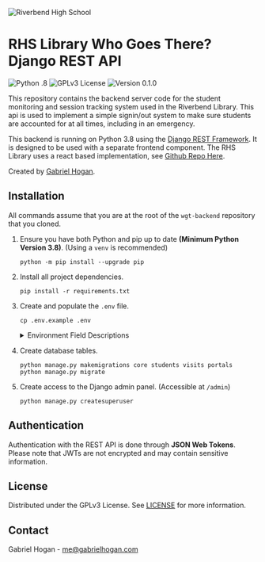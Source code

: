 ![Riverbend High School](https://www.spotsylvania.k12.va.us/cms/lib/VA01918722/Centricity/Template/GlobalAssets/images///logos/RHS.png)

# **RHS Library Who Goes There?** Django REST API

![Python     .8](https://img.shields.io/badge/Python-3.8-%232D44A4?style=flat)
![GPLv3 License](https://img.shields.io/badge/License-GPLv3-%232D44A4?style=flat)
![Version 0.1.0](https://img.shields.io/badge/Version-v0.1.0-%232D44A4?style=flat)

This repository contains the backend server code for the student monitoring and session tracking system used in the Riverbend Library. This api is used to implement a simple signin/out system to make sure students are accounted for at all times, including in an emergency.

This backend is running on Python 3.8 using the [Django REST Framework](https://www.django-rest-framework.org/). It is designed to be used with a separate frontend component. The RHS Library uses a react based implementation, see [Github Repo Here](https://github.com/Riverbend-High-School/wgt-frontend/).

Created by [Gabriel Hogan](https://gabrielhogan.com).


## Installation
All commands assume that you are at the root of the `wgt-backend` repository that you cloned.
1. Ensure you have both Python and pip up to date **(Minimum Python Version 3.8)**. (Using a `venv` is recommended)
    ```
    python -m pip install --upgrade pip
    ```

2. Install all project dependencies.
    ```
    pip install -r requirements.txt
    ```

3. Create and populate the `.env` file.
    ```
    cp .env.example .env
    ```

    <details>
    <summary>Environment Field Descriptions</summary>

    *All strings must be surrounded with double quotes. Integers and booleans must be on their own.*
    | Field                               | Description                                                          | Example              |
    | ----------------------------------- | -------------------------------------------------------------------- | -------------------- |
    | `DEV_ENV`                           |  Enables debug mode. **Must be `False` in production**               | `True`               |
    | `ALLOWED_HOSTS`                     |  Comma separated list of domains and IPs that the server will run on | `"wgt-api.rhslib.com"` |
    | `SECRET_KEY`                        |  Django secret key. Can be generated [here](https://djecrety.ir/)    |                      |
    | `SENTRY_DSN` **[Optional]**         |  Sentry DSN for error logging                                        |                      |
    | `STATIC_ROOT` **[Optional]**        |  Root directory for static files. Defaults to `./static`             | `"/home/.../static"` |
    | `MEDIA_ROOT` **[Optional]**         |  Root directory for uploaded files. Defaults to `./media`            | `"/home/.../media"`  |
    </details>

4. Create database tables.
    ```
    python manage.py makemigrations core students visits portals
    python manage.py migrate
    ```

5. Create access to the Django admin panel. (Accessible at `/admin`)
    ```
    python manage.py createsuperuser
    ```

## Authentication
Authentication with the REST API is done through **JSON Web Tokens**. Please note that JWTs are not encrypted and may contain sensitive information.

## License
Distributed under the GPLv3 License. See [LICENSE](LICENSE) for more information.

## Contact
Gabriel Hogan - me@gabrielhogan.com
